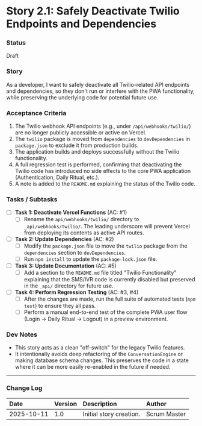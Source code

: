 # Story 2.1: Safely Deactivate Twilio Endpoints and Dependencies

### Status
Draft

### Story
As a developer, I want to safely deactivate all Twilio-related API endpoints and dependencies, so they don't run or interfere with the PWA functionality, while preserving the underlying code for potential future use.

### Acceptance Criteria
1.  The Twilio webhook API endpoints (e.g., under `/api/webhooks/twilio/`) are no longer publicly accessible or active on Vercel.
2.  The `twilio` package is moved from `dependencies` to `devDependencies` in `package.json` to exclude it from production builds.
3.  The application builds and deploys successfully without the Twilio functionality.
4.  A full regression test is performed, confirming that deactivating the Twilio code has introduced no side effects to the core PWA application (Authentication, Daily Ritual, etc.).
5.  A note is added to the `README.md` explaining the status of the Twilio code.

### Tasks / Subtasks
- [ ] **Task 1: Deactivate Vercel Functions** (AC: #1)
    - [ ] Rename the `api/webhooks/twilio/` directory to `_api/webhooks/twilio/`. The leading underscore will prevent Vercel from deploying its contents as active API routes.
- [ ] **Task 2: Update Dependencies** (AC: #2)
    - [ ] Modify the `package.json` file to move the `twilio` package from the `dependencies` section to `devDependencies`.
    - [ ] Run `npm install` to update the `package-lock.json` file.
- [ ] **Task 3: Update Documentation** (AC: #5)
    - [ ] Add a section to the `README.md` file titled "Twilio Functionality" explaining that the SMS/IVR code is currently disabled but preserved in the `_api/` directory for future use.
- [ ] **Task 4: Perform Regression Testing** (AC: #3, #4)
    - [ ] After the changes are made, run the full suite of automated tests (`npm test`) to ensure they all pass.
    - [ ] Perform a manual end-to-end test of the complete PWA user flow (Login -> Daily Ritual -> Logout) in a preview environment.

### Dev Notes
* This story acts as a clean "off-switch" for the legacy Twilio features.
* It intentionally avoids deep refactoring of the `ConversationEngine` or making database schema changes. This preserves the code in a state where it can be more easily re-enabled in the future if needed.

---
### Change Log
| Date | Version | Description | Author |
| :--- | :--- | :--- | :--- |
| 2025-10-11 | 1.0 | Initial story creation. | Scrum Master |